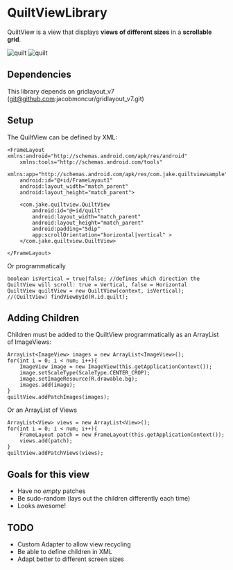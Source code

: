 # QuiltViewLibrary

QuiltView is a view that displays **views of different sizes** in a **scrollable grid**.

![quilt](https://raw.github.com/jacobmoncur/QuiltViewLibrary/master/nexus7.png "QuiltView") ![quilt](https://raw.github.com/jacobmoncur/QuiltViewLibrary/master/nexus7_mayer.png "QuiltView")

Dependencies
------------
This library depends on gridlayout_v7 (git@github.com:jacobmoncur/gridlayout_v7.git)

Setup
-----

The QuiltView can be defined by XML:

    <FrameLayout xmlns:android="http://schemas.android.com/apk/res/android"
        xmlns:tools="http://schemas.android.com/tools"
        xmlns:app="http://schemas.android.com/apk/res/com.jake.quiltviewsample"
        android:id="@+id/FrameLayout1"
        android:layout_width="match_parent"
        android:layout_height="match_parent">
    
        <com.jake.quiltview.QuiltView
            android:id="@+id/quilt"
            android:layout_width="match_parent"
            android:layout_height="match_parent"
            android:padding="5dip"
            app:scrollOrientation="horizontal|vertical" >
        </com.jake.quiltview.QuiltView>
    
    </FrameLayout>
    
Or programmatically
    
    boolean isVertical = true|false; //defines which direction the QuiltView will scroll: true = Vertical, false = Horizontal
    QuiltView quiltView = new QuiltView(context, isVertical); //(QuiltView) findViewById(R.id.quilt);
    
    
Adding Children
---------------

Children must be added to the QuiltView programmatically as an ArrayList of ImageViews:

    ArrayList<ImageView> images = new ArrayList<ImageView>();
    for(int i = 0; i < num; i++){
    	ImageView image = new ImageView(this.getApplicationContext());
    	image.setScaleType(ScaleType.CENTER_CROP);
    	image.setImageResource(R.drawable.bg);
    	images.add(image);
    }
    quiltView.addPatchImages(images);

Or an ArrayList of Views

    ArrayList<View> views = new ArrayList<View>();
    for(int i = 0; i < num; i++){
        FrameLayout patch = new FrameLayout(this.getApplicationContext());
    	views.add(patch);
    }
    quiltView.addPatchViews(views);

Goals for this view
-------------------
* Have no _empty_ patches
* Be sudo-random (lays out the children differently each time)
* Looks awesome!

TODO
----
* Custom Adapter to allow view recycling
* Be able to define children in XML
* Adapt better to different screen sizes


